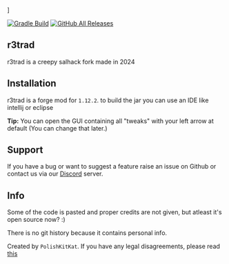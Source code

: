 [](/src/main/resources/assets/salhack/imgs/SalHackWatermark.png)]

[![Gradle Build](https://github.com/KatiIsHere/r3trad/workflows/Gradle%20Build/badge.svg?branch=master)](https://github.com/KatiIsHere/r3trad/actions)
[![GitHub All Releases](https://img.shields.io/github/downloads/KatiIsHere/r3trad/total.svg)](https://github.com/KatiIsHere/r3trad/releases)

## r3trad
r3trad is a creepy salhack fork made in 2024

 
## Installation

r3trad is a forge mod for `1.12.2`. to build the jar you can use an IDE like intellij or eclipse

**Tip:** You can open the GUI containing all "tweaks" with your left arrow at default (You can change that later.)

## Support

If you have a bug or want to suggest a feature raise an issue on Github or contact us via our [Discord](https://discord.gg/B8Tx5HYYBm) server.

## Info

Some of the code is pasted and proper credits are not given, but atleast it's open source now? :)

There is no git history because it contains personal info.

Created by `PolishKitKat`. If you have any legal disagreements, please read [this](https://help.github.com/en/github/site-policy/guide-to-submitting-a-dmca-takedown-notice)
